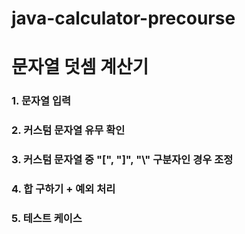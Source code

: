 # java-calculator-precourse

# 문자열 덧셈 계산기

### 1. 문자열 입력

### 2. 커스텀 문자열 유무 확인

### 3. 커스텀 문자열 중 "[", "]", "\\" 구분자인 경우 조정

### 4. 합 구하기 + 예외 처리

### 5. 테스트 케이스
